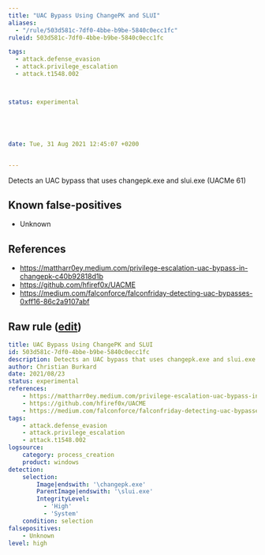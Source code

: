 ```yaml
---
title: "UAC Bypass Using ChangePK and SLUI"
aliases:
  - "/rule/503d581c-7df0-4bbe-b9be-5840c0ecc1fc"
ruleid: 503d581c-7df0-4bbe-b9be-5840c0ecc1fc

tags:
  - attack.defense_evasion
  - attack.privilege_escalation
  - attack.t1548.002



status: experimental





date: Tue, 31 Aug 2021 12:45:07 +0200


---
```


Detects an UAC bypass that uses changepk.exe and slui.exe (UACMe 61)

<!--more-->


## Known false-positives

* Unknown



## References

* https://mattharr0ey.medium.com/privilege-escalation-uac-bypass-in-changepk-c40b92818d1b
* https://github.com/hfiref0x/UACME
* https://medium.com/falconforce/falconfriday-detecting-uac-bypasses-0xff16-86c2a9107abf


## Raw rule ([edit](https://github.com/SigmaHQ/sigma/edit/master/rules/windows/process_creation/proc_creation_win_uac_bypass_changepk_slui.yml))
```yaml
title: UAC Bypass Using ChangePK and SLUI
id: 503d581c-7df0-4bbe-b9be-5840c0ecc1fc
description: Detects an UAC bypass that uses changepk.exe and slui.exe (UACMe 61)
author: Christian Burkard
date: 2021/08/23
status: experimental
references:
    - https://mattharr0ey.medium.com/privilege-escalation-uac-bypass-in-changepk-c40b92818d1b
    - https://github.com/hfiref0x/UACME
    - https://medium.com/falconforce/falconfriday-detecting-uac-bypasses-0xff16-86c2a9107abf
tags:
    - attack.defense_evasion
    - attack.privilege_escalation
    - attack.t1548.002
logsource:
    category: process_creation
    product: windows
detection:
    selection:
        Image|endswith: '\changepk.exe'
        ParentImage|endswith: '\slui.exe'
        IntegrityLevel:
          - 'High'
          - 'System'
    condition: selection
falsepositives:
    - Unknown
level: high

```
